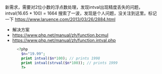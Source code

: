 新需求，需要对2位小数的浮点数处理，发现intval出现精度丢失的问题，intval(16.65 * 100) = 1664 搜索了一波，发现是个人问题，没关注到这里。标记一下
https://www.laruence.com/2013/03/26/2884.html
*  解决方案
  * https://www.php.net/manual/zh/function.bcmul
  * https://www.php.net/manual/zh/function.intval.php
    ```php 
      <?php
        $n="19.99";
        print intval($n*100); // prints 1998
        print intval(strval($n*100)); // prints 1999
        ?>
        
    ```
